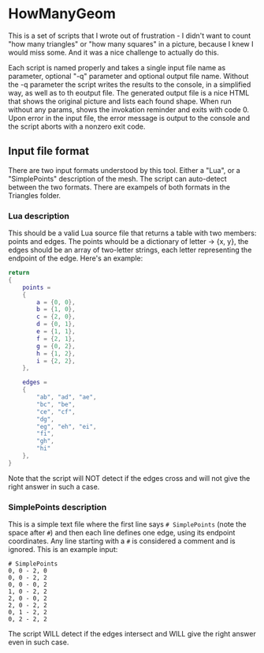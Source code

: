 HowManyGeom
===========

This is a set of scripts that I wrote out of frustration - I didn't want to count "how many triangles" or "how many squares" in a picture, because I knew I would miss some. And it was a nice challenge to actually do this.

Each script is named properly and takes a single input file name as parameter, optional "-q" parameter and optional output file name. Without the -q parameter the script writes the results to the console, in a simplified way, as well as to th eoutput file. The generated output file is a nice HTML that shows the original picture and lists each found shape. When run without any params, shows the invokation reminder and exits with code 0. Upon error in the input file, the error message is output to the console and the script aborts with a nonzero exit code.

## Input file format
There are two input formats understood by this tool. Either a "Lua", or a "SimplePoints" description of the mesh. The script can auto-detect between the two formats. There are exampels of both formats in the Triangles folder.

### Lua description
This should be a valid Lua source file that returns a table with two members: points and edges. The points whould be a dictionary of letter -> {x, y}, the edges should be an array of two-letter strings, each letter representing the endpoint of the edge. Here's an example:
```lua
return
{
	points =
	{
		a = {0, 0},
		b = {1, 0},
		c = {2, 0},
		d = {0, 1},
		e = {1, 1},
		f = {2, 1},
		g = {0, 2},
		h = {1, 2},
		i = {2, 2},
	},

	edges =
	{
		"ab", "ad", "ae",
		"bc", "be",
		"ce", "cf",
		"dg",
		"eg", "eh", "ei",
		"fi",
		"gh",
		"hi"
	},
}
```
Note that the script will NOT detect if the edges cross and will not give the right answer in such a case.

### SimplePoints description
This is a simple text file where the first line says `# SimplePoints` (note the space after `#`) and then each line defines one edge, using its endpoint coordinates. Any line starting with a `#` is considered a comment and is ignored. This is an example input:
```
# SimplePoints
0, 0 - 2, 0
0, 0 - 2, 2
0, 0 - 0, 2
1, 0 - 2, 2
2, 0 - 0, 2
2, 0 - 2, 2
0, 1 - 2, 2
0, 2 - 2, 2
```
The script WILL detect if the edges intersect and WILL give the right answer even in such case.